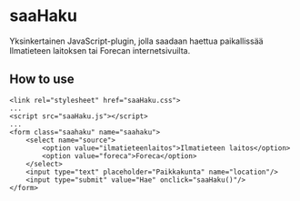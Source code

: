 # saaHaku

Yksinkertainen JavaScript-plugin, jolla saadaan haettua paikallissää Ilmatieteen laitoksen tai Forecan internetsivuilta.

## How to use

```HTML:
<link rel="stylesheet" href="saaHaku.css">
...
<script src="saaHaku.js"></script>
...
<form class="saahaku" name="saahaku">
    <select name="source">
        <option value="ilmatieteenlaitos">Ilmatieteen laitos</option>
        <option value="foreca">Foreca</option>
    </select>
    <input type="text" placeholder="Paikkakunta" name="location"/>
    <input type="submit" value="Hae" onclick="saaHaku()"/>       
</form>
```
